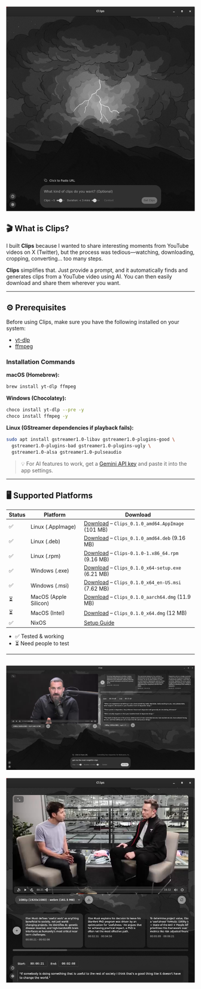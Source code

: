 ![Demo Image](./images/image-small.png)

## 🎬 What is Clips?

I built **Clips** because I wanted to share interesting moments from YouTube videos on X (Twitter), but the process was tedious—watching, downloading, cropping, converting... too many steps.

**Clips** simplifies that. Just provide a prompt, and it automatically finds and generates clips from a YouTube video using AI. You can then easily download and share them wherever you want.

---

## ⚙️ Prerequisites

Before using Clips, make sure you have the following installed on your system:

- [yt-dlp](https://github.com/yt-dlp/yt-dlp/wiki/Installation)
- [ffmpeg](https://ffmpeg.org/download.html)

### Installation Commands

**macOS (Homebrew):**

```sh
brew install yt-dlp ffmpeg
```

**Windows (Chocolatey):**

```sh
choco install yt-dlp --pre -y
choco install ffmpeg -y
```

**Linux (GStreamer dependencies if playback fails):**

```sh
sudo apt install gstreamer1.0-libav gstreamer1.0-plugins-good \
  gstreamer1.0-plugins-bad gstreamer1.0-plugins-ugly \
  gstreamer1.0-alsa gstreamer1.0-pulseaudio
```

> 💡 For AI features to work, get a [Gemini API key](https://aistudio.google.com/apikey) and paste it into the app settings.

---

## 🖥️ Supported Platforms

| Status | Platform              | Download                                                                                                                                |
| ------ | --------------------- | --------------------------------------------------------------------------------------------------------------------------------------- |
| ✅     | Linux (.AppImage)     | [Download](https://github.com/0xmiki/clips/releases/download/v0.1.0/Clips_0.1.0_amd64.AppImage) – `Clips_0.1.0_amd64.AppImage` (101 MB) |
| ✅     | Linux (.deb)          | [Download](https://github.com/0xmiki/clips/releases/download/v0.1.0/Clips_0.1.0_amd64.deb) – `Clips_0.1.0_amd64.deb` (9.16 MB)          |
| ✅     | Linux (.rpm)          | [Download](https://github.com/0xmiki/clips/releases/download/v0.1.0/Clips-0.1.0-1.x86_64.rpm) – `Clips-0.1.0-1.x86_64.rpm` (9.16 MB)    |
| ✅     | Windows (.exe)        | [Download](https://github.com/0xmiki/clips/releases/download/v0.1.0/Clips_0.1.0_x64-setup.exe) – `Clips_0.1.0_x64-setup.exe` (6.21 MB)  |
| ✅     | Windows (.msi)        | [Download](https://github.com/0xmiki/clips/releases/download/v0.1.0/Clips_0.1.0_x64_en-US.msi) – `Clips_0.1.0_x64_en-US.msi` (7.62 MB)  |
| ⏳     | MacOS (Apple Silicon) | [Download](https://github.com/0xmiki/clips/releases/download/v0.1.0/Clips_0.1.0_aarch64.dmg) – `Clips_0.1.0_aarch64.dmg` (11.9 MB)      |
| ⏳     | MacOS (Intel)         | [Download](https://github.com/0xmiki/clips/releases/download/v0.1.0/Clips_0.1.0_x64.dmg) – `Clips_0.1.0_x64.dmg` (12 MB)                |
| ✅     | NixOS                 | [Setup Guide](https://github.com/0xmiki/clips/tree/main/nixos)                                                                          |

- ✅ Tested & working
- ⏳ Need people to test

---

## ![Demo Image](./images/demo-image.png)

![Demo Image](./images/image-small-demo.png)
